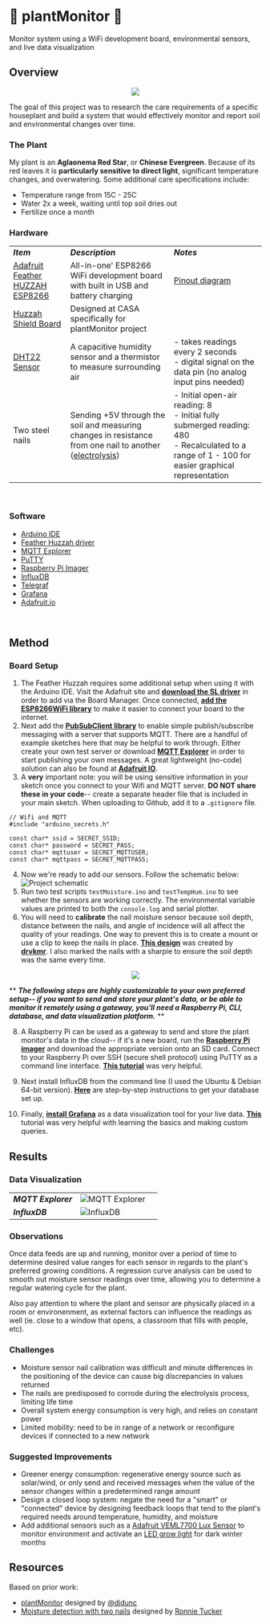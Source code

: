 # 🌱 plantMonitor 🌱
Monitor system using a WiFi development board, environmental sensors, and live data visualization 

## Overview
<p align="center">
  <img src="/assets/aglaonema red star.jpg">
</p>

The goal of this project was to research the care requirements of a specific houseplant and build a system that would effectively monitor and report soil and environmental changes over time.

### The Plant
My plant is an **Aglaonema Red Star**, or **Chinese Evergreen**. Because of its red leaves it is **particularly sensitive to direct light**, significant temperature changes, and overwatering. Some additional care specifications include:
<br>
- Temperature range from 15C - 25C
- Water 2x a week, waiting until top soil dries out
- Fertilize once a month 

### Hardware 
|     |     |     |
| --- | --- | --- |
| _***Item***_ | _***Description***_ | _***Notes***_ |
| [Adafruit Feather HUZZAH ESP8266](https://learn.adafruit.com/adafruit-feather-huzzah-esp8266/overview) | All-in-one' ESP8266 WiFi development board with built in USB and battery charging | [Pinout diagram](https://learn.adafruit.com/adafruit-feather-huzzah-esp8266/pinouts) |
| [Huzzah Shield Board](https://github.com/ucl-casa-ce/casa0014/blob/main/plantMonitor/assets/PCB.png) | Designed at CASA specifically for plantMonitor project |  |
| [DHT22 Sensor](https://www.adafruit.com/product/385) | A capacitive humidity sensor and a thermistor to measure surrounding air | - takes readings every 2 seconds <br> - digital signal on the data pin (no analog input pins needed)
| Two steel nails | Sending +5V through the soil and measuring changes in resistance from one nail to another ([electrolysis](https://chem.libretexts.org/Bookshelves/Analytical_Chemistry/Supplemental_Modules_(Analytical_Chemistry)/Electrochemistry/Electrolytic_Cells/Electrolysis#:~:text=In%20Electrolysis%2C%20an%20electric%20current,and%20the%20chloro%2Dalkali%20process.)) | - Initial open-air reading: 8 <br>- Initial fully submerged reading: 480<br>- Recalculated to a range of 1 - 100 for easier graphical representation |

<br>

### Software
- [Arduino IDE](https://www.arduino.cc/en/software)
- [Feather Huzzah driver](https://www.silabs.com/developers/usb-to-uart-bridge-vcp-drivers?tab=downloads)
- [MQTT Explorer](http://mqtt-explorer.com/)
- [PuTTY](https://www.putty.org/)
- [Raspberry Pi Imager](https://www.raspberrypi.com/software/)
- [InfluxDB](https://www.influxdata.com/)
- [Telegraf](https://www.influxdata.com/time-series-platform/telegraf/)
- [Grafana](https://grafana.com/)
- [Adafruit.io](https://io.adafruit.com/)

<br>

## Method

### Board Setup

1. The Feather Huzzah requires some additional setup when using it with the Arduino IDE. Visit the Adafruit site and [**download the SL driver**](https://www.silabs.com/developers/usb-to-uart-bridge-vcp-drivers?tab=downloads) in order to add via the Board Manager. Once connected, [**add the ESP8266WiFi library**](https://arduino-esp8266.readthedocs.io/en/latest/esp8266wifi/readme.html) to make it easier to connect your board to the internet.
2. Next add the [**PubSubClient library**](https://pubsubclient.knolleary.net/) to enable simple publish/subscribe messaging with a server that supports MQTT. There are a handful of example sketches here that may be helpful to work through. Either create your own test server or download [**MQTT Explorer**](http://mqtt-explorer.com/) in order to start publishing your own messages. A great lightweight (no-code) solution can also be found at [**Adafruit IO**](https://learn.adafruit.com/adafruit-io/mqtt-api).
3. A **very** important note: you will be using sensitive information in your sketch once you connect to your Wifi and MQTT server. **DO NOT share these in your code**-- create a separate header file that is included in your main sketch. When uploading to Github, add it to a ```.gitignore``` file.
```
// Wifi and MQTT
#include "arduino_secrets.h"

const char* ssid = SECRET_SSID;
const char* password = SECRET_PASS;
const char* mqttuser = SECRET_MQTTUSER;
const char* mqttpass = SECRET_MQTTPASS;
```
4. Now we're ready to add our sensors. Follow the schematic below:
![Project schematic](/assets/plantMonitor_schematic.png)
5. Run two test scripts ```testMoisture.ino``` and ```testTempHum.ino``` to see whether the sensors are working correctly. The environmental variable values are printed to both the ```console.log``` and serial plotter. 
6. You will need to **calibrate** the nail moisture sensor because soil depth, distance between the nails, and angle of incidence will all affect the quality of your readings. One way to prevent this is to create a mount or use a clip to keep the nails in place. [**This design**](https://github.com/ucl-casa-ce/casa0014/tree/main/plantMonitor/enclosure) was created by [**drvkmr**](https://github.com/drvkmr). I also marked the nails with a sharpie to ensure the soil depth was the same every time.

<p align="center">
  <img src="/assets/completedSensor.jpg">
</p>

** ***The following steps are highly customizable to your own preferred setup-- if you want to send and store your plant's data, or be able to monitor it remotely using a gateway, you'll need a Raspberry Pi, CLI, database, and data visualization platform.*** **

8. A Raspberry Pi can be used as a gateway to send and store the plant monitor's data in the cloud-- if it's a new board, run the [**Raspberry Pi imager**](https://www.raspberrypi.com/software/) and download the appropriate version onto an SD card. Connect to your Raspberry Pi over SSH (secure shell protocol) using PuTTY as a command line interface. [**This tutorial**](https://www.tomshardware.com/reviews/raspberry-pi-headless-setup-how-to,6028.html) was very helpful. 

9. Next install InfluxDB from the command line (I used the Ubuntu & Debian 64-bit version). [**Here**](https://docs.influxdata.com/influxdb/v2.4/install/?t=Raspberry+Pi) are step-by-step instructions to get your database set up.

10. Finally, [**install Grafana**](https://grafana.com/docs/grafana/latest/setup-grafana/configure-grafana/) as a data visualization tool for your live data. [**This**](https://university.influxdata.com/cour) tutorial was very helpful with learning the basics and making custom queries. 

## Results

### Data Visualization
|     |     |    |  
| --- | --- |--- | 
| _***MQTT Explorer***_ | ![MQTT Explorer](/assets/MQTT_Explorer.png) | |
| _***InfluxDB***_ | ![InfluxDB](/assets/InfluxDB.png) |  |

### Observations
Once data feeds are up and running, monitor over a period of time to determine desired value ranges for each sensor in regards to the plant's preferred growing conditions. A regression curve analysis can be used to smooth out moisture sensor readings over time, allowing you to determine a regular watering cycle for the plant.

Also pay attention to where the plant and sensor are physically placed in a room or environenment, as external factors can influence the readings as well (ie. close to a window that opens, a classroom that fills with people, etc).

### Challenges
- Moisture sensor nail calibration was difficult and minute differences in the positioning of the device can cause big discrepancies in values returned
- The nails are predisposed to corrode during the electrolysis process, limiting life time  
- Overall system energy consumption is very high, and relies on constant power
- Limited mobility: need to be in range of a network or reconfigure devices if connected to a new network

### Suggested Improvements
- Greener energy consumption: regenerative energy source such as solar/wind, or only send and received messages when the value of the sensor changes within a predetermined range amount
- Design a closed loop system: negate the need for a "smart" or "connected" device by designing feedback loops that tend to the plant's required needs around temperature, humidity, and moisture
- Add additional sensors such as a [Adafruit VEML7700 Lux Sensor](https://shop.pimoroni.com/products/adafruit-veml7700-lux-sensor-i2c-light-sensor?variant=21801832448083) to monitor environment and activate an [LED grow light](https://www.onestopgrowshop.co.uk/grow-lights/grow-lights-led-grow-lights.html) for dark winter months 

## Resources
Based on prior work:
- [plantMonitor](https://github.com/ucl-casa-ce/casa0014/tree/main/plantMonitor) designed by [@djdunc](https://github.com/djdunc)
- [Moisture detection with two nails](https://www.instructables.com/Moisture-Detection-With-Two-Nails/) designed by [Ronnie Tucker](https://www.instructables.com/member/ronnietucker/)
